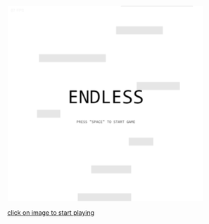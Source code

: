 [![menu](https://github.com/misircoder/endlesss/raw/master/files/menu.png)](https://misircoder.github.io/endlesss/index.html)

[click on image to start playing](https://misircoder.github.io/endlesss/index.html)
